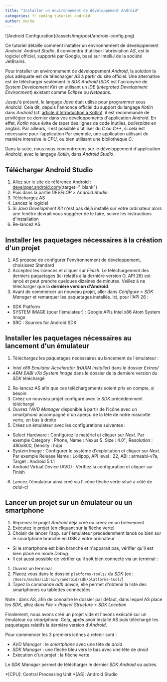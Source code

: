```yaml
---
title: "Installer un environnement de développement Android"
categories: fr coding tutoriel android
author: macha
---
```


<div class="text-center lead" markdown="1">
  ![Android Configuration](/assets/img/post/android-config.png)
</div>

Ce tutoriel détaille comment installer un environnement de développement _Android_.
_Android Studio_, il conviendra d'utiliser l'abréviation _AS_, est le logiciel officiel, supporté par Google, basé sur IntelliJ de la société JetBrains.

Pour installer un environnement de développement _Android_, la solution la plus adéquate est de
télécharger _AS_ à partir du site officiel.
Une alternative est de télécharger seulement le _SDK Android_ (_SDK_ est l'acronyme de _System Development Kit_) en utilisant un _IDE_
(_Integrated Development Environment_) existant comme _Eclipse_ ou _Netbeans_.

Jusqu'à présent, le langage _Java_ était utilisé pour programmer sous _Android_. Cela dit, depuis l'annonce officiel du support du langage _Kotlin_ dans _Android_ (cf. [article d'Introduction à Kotlin](/blog/2017/07/11/android-kotlin-introduction/)), il est recommandé de privilégier ce dernier dans vos développements d'application _Android_. En effet, _Kotlin_ nous évite de taper des lignes de code inutiles, _boilerplate_ en anglais.
Par ailleurs, il est possible d’utiliser du _C_ ou _C++_, si cela est nécessaire pour l’application
Par exemple, une application utilisant de manière intensive le _CPU_, ou bien utilisant une bibliothèque _C_.

Dans la suite, nous nous concentrerons sur le développement d'application _Android_, avec le langage _Kotlin_, dans _Android Studio_.

<!--more-->

## Télécharger Android Studio

1. Allez sur le site de référence Android : [developer.android.com](https://developer.android.com/){:target="_blank"}
2. Puis dans la partie _DEVELOP_ > _Android Studio_
3. Téléchargez AS
4. Lancez le logiciel
5. Si _Java Development Kit_ n'est pas déjà installé sur votre ordinateur alors une fenêtre devrait vous
  suggérer de le faire, suivre les instructions d'installation
6. Re-lancez AS

##  Installer les paquetages nécessaires à la création d'un projet

1. AS propose de configurer l'environnement de développement, choisissez Standard
2. Acceptez les licences et cliquer sur _Finish_. Le téléchargement des derniers
  paquetages (ici relatifs à la dernière version O, API 26) est lancé et peut prendre
  quelques dizaines de minutes. Veillez à ne télécharger que la **dernière version d'Android**.
3. Avant de commencer un nouveau projet, aller dans _Configure_ > _SDK Manager_ et
  remarquer les paquetages installés. Ici, pour l'API 26 :
 * SDK Platform
 * SYSTEM IMAGE (pour l'émulateur) : Google APIs Intel x86 Atom System Image
 * SRC : Sources for Android SDK


## Installer les paquetages nécessaires au lancement d'un émulateur

1. Téléchargez les paquetages nécéssaires au lancement de l'émulateur :
 * _Intel x86 Emulator Accelerator (HAXM installer)_ dans le dossier _Extras/_
 * _ARM EABI v7a System Image_ dans le dossier de la dernière version du _SDK_
  téléchargé
2. Re-lancez AS afin que ces téléchargements soient pris en compte, si besoin
3. Créez un nouveau projet configuré avec le _SDK_ précédemment téléchargé
4. Ouvrez l'_AVD Manager_ disponible à partir de l'icône avec un _smartphone_ accompagné d'un aperçu de la tête  de notre mascotte verte, en bas à droite
5. Créez un émulateur avec les configurations suivantes :
  * Select Hardware : Configurez le matériel et cliquer sur _Next_.
    Par exemple Category : Phone, Name : Nexus S, Size : 4.0'', Resolution :
    480x800, Density : hdpi
  * System Image : Configurer le système d'exploitation et cliquer sur _Next_. Par
    exemple Release Name : Lollipop, API level : 22, ABI : armeabi-v7a, Target :
    Android 5.1.1
  * Android Virtual Device (AVD) : Vérifiez la configuration et cliquer sur Finish
6. Lancez l'émulateur ainsi créé via l'icône flèche verte situé a côté de celui-ci

## Lancer un projet sur un émulateur ou un smartphone

1. Reprenez le projet _Android_ déjà créé ou créez en un brièvement
2. Exécutez le projet (en cliquant sur la flèche verte)
3. Choisir de lancer l'app. sur l'émulateur précédemment lancé ou bien sur le smartphone branché en USB à votre ordinateur
  * Si le smartphone est bien branché et n'apparait pas, vérifier qu'il est bien placé en mode _Debug_.
  * Il est aussi possible de vérifier qu'il soit bien connecté via un terminal :
   1. Ouvrez un terminal
   2. Placez vous dans le dossier `platforms-tools/` du _SDK_ (ex : `/Users/macha/Librairy/android/sdk/platforms-tool/`)
   3. Tapez la commande _adb device_, elle permet d'obtenir la liste des smartphones ou tablettes connectées

Note : dans AS, afin de connaître le dossier par défaut, dans lequel AS place les _SDK_, allez dans _File_ > _Project Structure_ > _SDK Location_

Finalement, nous avons créé un projet vide et l'avons exécuté sur un émulateur ou _smartphone_. Cela, après avoir installé AS puis téléchargé les paquetages relatifs la dernière version d'_Android_.

Pour commencer les 3 premiers icônes à retenir sont :

  * _AVD Manager_ : le _smartphone_ avec une tête de _droid_
  * _SDK Manager_ : une flèche bleu vers le bas avec une tête de _droid_
  * Exécution d'un projet : la flèche verte

Le _SDK Manager_ permet de télécharger le dernier _SDK Android_ ou autres.

*[CPU]: Central Processing Unit
*[AS]: Android Studio
